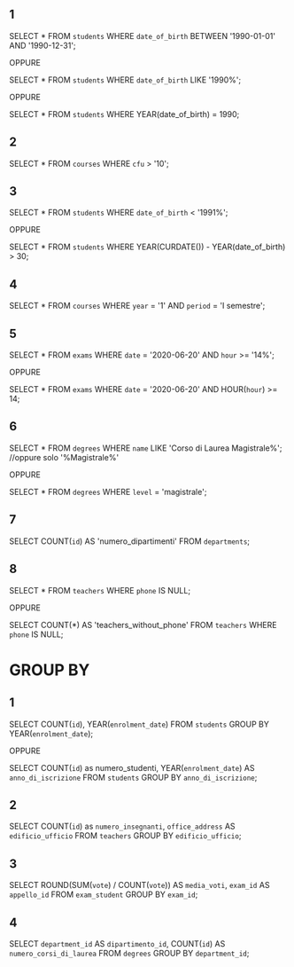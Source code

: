 ## 1

SELECT \*
FROM `students`
WHERE `date_of_birth`
BETWEEN '1990-01-01'
AND '1990-12-31';

OPPURE

SELECT \*
FROM `students`
WHERE `date_of_birth`
LIKE '1990%';

OPPURE

SELECT \*
FROM `students`
WHERE YEAR(date_of_birth) = 1990;

## 2

SELECT \*
FROM `courses`
WHERE `cfu` > '10';

## 3

SELECT \*
FROM `students`
WHERE `date_of_birth` < '1991%';

OPPURE

SELECT \*
FROM `students`
WHERE YEAR(CURDATE()) - YEAR(date_of_birth) > 30;

## 4

SELECT \*
FROM `courses`
WHERE `year` = '1'
AND `period` = 'I semestre';

## 5

SELECT \*
FROM `exams`
WHERE `date` = '2020-06-20'
AND `hour` >= '14%';

OPPURE

SELECT \*
FROM `exams`
WHERE `date` = '2020-06-20'
AND HOUR(`hour`) >= 14;

## 6

SELECT \*
FROM `degrees`
WHERE `name`
LIKE 'Corso di Laurea Magistrale%'; //oppure solo '%Magistrale%'

OPPURE

SELECT \*
FROM `degrees`
WHERE `level` = 'magistrale';

## 7

SELECT
COUNT(`id`)
AS 'numero_dipartimenti'
FROM `departments`;

## 8

SELECT \*
FROM `teachers`
WHERE `phone`
IS NULL;

OPPURE

SELECT
COUNT(\*)
AS 'teachers_without_phone'
FROM `teachers`
WHERE `phone`
IS NULL;

# GROUP BY

## 1

SELECT COUNT(`id`), YEAR(`enrolment_date`)
FROM `students`
GROUP BY YEAR(`enrolment_date`);

OPPURE

SELECT COUNT(`id`) as numero_studenti, YEAR(`enrolment_date`) AS `anno_di_iscrizione`
FROM `students`
GROUP BY `anno_di_iscrizione`;

## 2

SELECT COUNT(`id`) as `numero_insegnanti`, `office_address` AS `edificio_ufficio`
FROM `teachers`
GROUP BY `edificio_ufficio`;

## 3

SELECT ROUND(SUM(`vote`) / COUNT(`vote`)) AS `media_voti`, `exam_id` AS `appello_id`
FROM `exam_student`
GROUP BY `exam_id`;

## 4

SELECT `department_id` AS `dipartimento_id`, COUNT(`id`) AS `numero_corsi_di_laurea`
FROM `degrees`
GROUP BY `department_id`;
